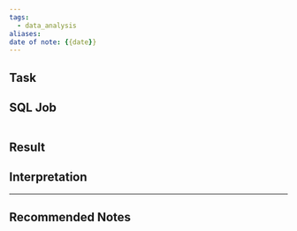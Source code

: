 ```yaml
---
tags:
  - data_analysis
aliases: 
date of note: {{date}}
---
```


## Task


## SQL Job

```sql
```


## Result




## Interpretation







-----------
##  Recommended Notes